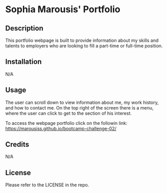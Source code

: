# Sophia Marousis' Portfolio

## Description

This portfolio webpage is built to provide information about my skills and talents to employers who are looking to fill a part-time or full-time position.

## Installation

N/A

## Usage

The user can scroll down to view information about me, my work history, and how to contact me. On the top right of the screen there is a menu, where the user can click to get to the section of his interest. 

To access the webpage portfolio click on the followin link: https://marousiss.github.io/bootcamp-challenge-02/

## Credits

N/A

## License

Please refer to the LICENSE in the repo.
